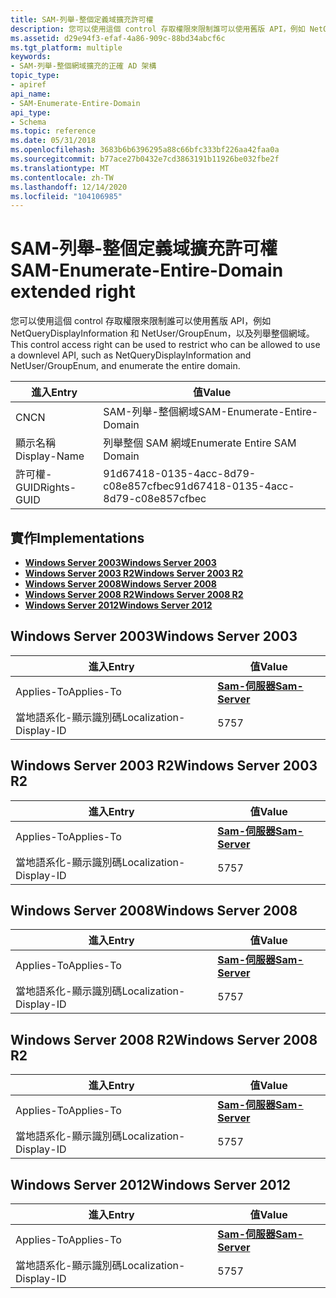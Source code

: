 ```yaml
---
title: SAM-列舉-整個定義域擴充許可權
description: 您可以使用這個 control 存取權限來限制誰可以使用舊版 API，例如 NetQueryDisplayInformation 和 NetUser/GroupEnum，以及列舉整個網域。
ms.assetid: d29e94f3-efaf-4a86-909c-88bd34abcf6c
ms.tgt_platform: multiple
keywords:
- SAM-列舉-整個網域擴充的正確 AD 架構
topic_type:
- apiref
api_name:
- SAM-Enumerate-Entire-Domain
api_type:
- Schema
ms.topic: reference
ms.date: 05/31/2018
ms.openlocfilehash: 3683b6b6396295a88c66bfc333bf226aa42faa0a
ms.sourcegitcommit: b77ace27b0432e7cd3863191b11926be032fbe2f
ms.translationtype: MT
ms.contentlocale: zh-TW
ms.lasthandoff: 12/14/2020
ms.locfileid: "104106985"
---
```

# <a name="sam-enumerate-entire-domain-extended-right"></a><span data-ttu-id="34f3a-104">SAM-列舉-整個定義域擴充許可權</span><span class="sxs-lookup"><span data-stu-id="34f3a-104">SAM-Enumerate-Entire-Domain extended right</span></span>

<span data-ttu-id="34f3a-105">您可以使用這個 control 存取權限來限制誰可以使用舊版 API，例如 NetQueryDisplayInformation 和 NetUser/GroupEnum，以及列舉整個網域。</span><span class="sxs-lookup"><span data-stu-id="34f3a-105">This control access right can be used to restrict who can be allowed to use a downlevel API, such as NetQueryDisplayInformation and NetUser/GroupEnum, and enumerate the entire domain.</span></span>



| <span data-ttu-id="34f3a-106">進入</span><span class="sxs-lookup"><span data-stu-id="34f3a-106">Entry</span></span> | <span data-ttu-id="34f3a-107">值</span><span class="sxs-lookup"><span data-stu-id="34f3a-107">Value</span></span> |
|--------------|--------------------------------------|
| <span data-ttu-id="34f3a-108">CN</span><span class="sxs-lookup"><span data-stu-id="34f3a-108">CN</span></span>           | <span data-ttu-id="34f3a-109">SAM-列舉-整個網域</span><span class="sxs-lookup"><span data-stu-id="34f3a-109">SAM-Enumerate-Entire-Domain</span></span>          |
| <span data-ttu-id="34f3a-110">顯示名稱</span><span class="sxs-lookup"><span data-stu-id="34f3a-110">Display-Name</span></span> | <span data-ttu-id="34f3a-111">列舉整個 SAM 網域</span><span class="sxs-lookup"><span data-stu-id="34f3a-111">Enumerate Entire SAM Domain</span></span>          |
| <span data-ttu-id="34f3a-112">許可權-GUID</span><span class="sxs-lookup"><span data-stu-id="34f3a-112">Rights-GUID</span></span>  | <span data-ttu-id="34f3a-113">91d67418-0135-4acc-8d79-c08e857cfbec</span><span class="sxs-lookup"><span data-stu-id="34f3a-113">91d67418-0135-4acc-8d79-c08e857cfbec</span></span> |



## <a name="implementations"></a><span data-ttu-id="34f3a-114">實作</span><span class="sxs-lookup"><span data-stu-id="34f3a-114">Implementations</span></span>

-   [<span data-ttu-id="34f3a-115">**Windows Server 2003**</span><span class="sxs-lookup"><span data-stu-id="34f3a-115">**Windows Server 2003**</span></span>](#windows-server-2003)
-   [<span data-ttu-id="34f3a-116">**Windows Server 2003 R2**</span><span class="sxs-lookup"><span data-stu-id="34f3a-116">**Windows Server 2003 R2**</span></span>](#windows-server-2003-r2)
-   [<span data-ttu-id="34f3a-117">**Windows Server 2008**</span><span class="sxs-lookup"><span data-stu-id="34f3a-117">**Windows Server 2008**</span></span>](#windows-server-2008)
-   [<span data-ttu-id="34f3a-118">**Windows Server 2008 R2**</span><span class="sxs-lookup"><span data-stu-id="34f3a-118">**Windows Server 2008 R2**</span></span>](#windows-server-2008-r2)
-   [<span data-ttu-id="34f3a-119">**Windows Server 2012**</span><span class="sxs-lookup"><span data-stu-id="34f3a-119">**Windows Server 2012**</span></span>](#windows-server-2012)

## <a name="windows-server-2003"></a><span data-ttu-id="34f3a-120">Windows Server 2003</span><span class="sxs-lookup"><span data-stu-id="34f3a-120">Windows Server 2003</span></span>



| <span data-ttu-id="34f3a-121">進入</span><span class="sxs-lookup"><span data-stu-id="34f3a-121">Entry</span></span> | <span data-ttu-id="34f3a-122">值</span><span class="sxs-lookup"><span data-stu-id="34f3a-122">Value</span></span> |
|-------------------------|----------------------------------------------|
| <span data-ttu-id="34f3a-123">Applies-To</span><span class="sxs-lookup"><span data-stu-id="34f3a-123">Applies-To</span></span>              | [<span data-ttu-id="34f3a-124">**Sam-伺服器**</span><span class="sxs-lookup"><span data-stu-id="34f3a-124">**Sam-Server**</span></span>](c-samserver.md)<br/> |
| <span data-ttu-id="34f3a-125">當地語系化-顯示識別碼</span><span class="sxs-lookup"><span data-stu-id="34f3a-125">Localization-Display-ID</span></span> | <span data-ttu-id="34f3a-126">57</span><span class="sxs-lookup"><span data-stu-id="34f3a-126">57</span></span>                                           |



## <a name="windows-server-2003-r2"></a><span data-ttu-id="34f3a-127">Windows Server 2003 R2</span><span class="sxs-lookup"><span data-stu-id="34f3a-127">Windows Server 2003 R2</span></span>



| <span data-ttu-id="34f3a-128">進入</span><span class="sxs-lookup"><span data-stu-id="34f3a-128">Entry</span></span> | <span data-ttu-id="34f3a-129">值</span><span class="sxs-lookup"><span data-stu-id="34f3a-129">Value</span></span> |
|-------------------------|----------------------------------------------|
| <span data-ttu-id="34f3a-130">Applies-To</span><span class="sxs-lookup"><span data-stu-id="34f3a-130">Applies-To</span></span>              | [<span data-ttu-id="34f3a-131">**Sam-伺服器**</span><span class="sxs-lookup"><span data-stu-id="34f3a-131">**Sam-Server**</span></span>](c-samserver.md)<br/> |
| <span data-ttu-id="34f3a-132">當地語系化-顯示識別碼</span><span class="sxs-lookup"><span data-stu-id="34f3a-132">Localization-Display-ID</span></span> | <span data-ttu-id="34f3a-133">57</span><span class="sxs-lookup"><span data-stu-id="34f3a-133">57</span></span>                                           |



## <a name="windows-server-2008"></a><span data-ttu-id="34f3a-134">Windows Server 2008</span><span class="sxs-lookup"><span data-stu-id="34f3a-134">Windows Server 2008</span></span>



| <span data-ttu-id="34f3a-135">進入</span><span class="sxs-lookup"><span data-stu-id="34f3a-135">Entry</span></span> | <span data-ttu-id="34f3a-136">值</span><span class="sxs-lookup"><span data-stu-id="34f3a-136">Value</span></span> |
|-------------------------|----------------------------------------------|
| <span data-ttu-id="34f3a-137">Applies-To</span><span class="sxs-lookup"><span data-stu-id="34f3a-137">Applies-To</span></span>              | [<span data-ttu-id="34f3a-138">**Sam-伺服器**</span><span class="sxs-lookup"><span data-stu-id="34f3a-138">**Sam-Server**</span></span>](c-samserver.md)<br/> |
| <span data-ttu-id="34f3a-139">當地語系化-顯示識別碼</span><span class="sxs-lookup"><span data-stu-id="34f3a-139">Localization-Display-ID</span></span> | <span data-ttu-id="34f3a-140">57</span><span class="sxs-lookup"><span data-stu-id="34f3a-140">57</span></span>                                           |



## <a name="windows-server-2008-r2"></a><span data-ttu-id="34f3a-141">Windows Server 2008 R2</span><span class="sxs-lookup"><span data-stu-id="34f3a-141">Windows Server 2008 R2</span></span>



| <span data-ttu-id="34f3a-142">進入</span><span class="sxs-lookup"><span data-stu-id="34f3a-142">Entry</span></span> | <span data-ttu-id="34f3a-143">值</span><span class="sxs-lookup"><span data-stu-id="34f3a-143">Value</span></span> |
|-------------------------|----------------------------------------------|
| <span data-ttu-id="34f3a-144">Applies-To</span><span class="sxs-lookup"><span data-stu-id="34f3a-144">Applies-To</span></span>              | [<span data-ttu-id="34f3a-145">**Sam-伺服器**</span><span class="sxs-lookup"><span data-stu-id="34f3a-145">**Sam-Server**</span></span>](c-samserver.md)<br/> |
| <span data-ttu-id="34f3a-146">當地語系化-顯示識別碼</span><span class="sxs-lookup"><span data-stu-id="34f3a-146">Localization-Display-ID</span></span> | <span data-ttu-id="34f3a-147">57</span><span class="sxs-lookup"><span data-stu-id="34f3a-147">57</span></span>                                           |



## <a name="windows-server-2012"></a><span data-ttu-id="34f3a-148">Windows Server 2012</span><span class="sxs-lookup"><span data-stu-id="34f3a-148">Windows Server 2012</span></span>



| <span data-ttu-id="34f3a-149">進入</span><span class="sxs-lookup"><span data-stu-id="34f3a-149">Entry</span></span> | <span data-ttu-id="34f3a-150">值</span><span class="sxs-lookup"><span data-stu-id="34f3a-150">Value</span></span> |
|-------------------------|----------------------------------------------|
| <span data-ttu-id="34f3a-151">Applies-To</span><span class="sxs-lookup"><span data-stu-id="34f3a-151">Applies-To</span></span>              | [<span data-ttu-id="34f3a-152">**Sam-伺服器**</span><span class="sxs-lookup"><span data-stu-id="34f3a-152">**Sam-Server**</span></span>](c-samserver.md)<br/> |
| <span data-ttu-id="34f3a-153">當地語系化-顯示識別碼</span><span class="sxs-lookup"><span data-stu-id="34f3a-153">Localization-Display-ID</span></span> | <span data-ttu-id="34f3a-154">57</span><span class="sxs-lookup"><span data-stu-id="34f3a-154">57</span></span>                                           |



 

 






